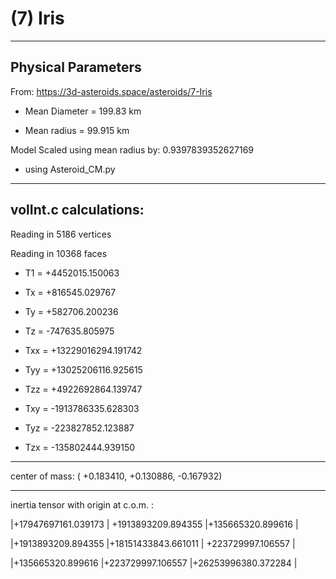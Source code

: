 # (7) Iris


---
Physical Parameters
---

From: https://3d-asteroids.space/asteroids/7-Iris 

- Mean Diameter = 199.83 km

- Mean radius = 99.915 km

Model Scaled using mean radius by: 0.9397839352627169 

 - using Asteroid_CM.py

---
volInt.c calculations:
---

Reading in 5186 vertices

Reading in 10368 faces

- T1 =        +4452015.150063

- Tx =         +816545.029767
- Ty =         +582706.200236
- Tz =         -747635.805975

- Txx =   +13229016294.191742
- Tyy =   +13025206116.925615
- Tzz =    +4922692864.139747

- Txy =    -1913786335.628303
- Tyz =     -223827852.123887
- Tzx =     -135802444.939150

---

center of mass:  (   +0.183410,   +0.130886,   -0.167932)

---

inertia tensor with origin at c.o.m. :

|+17947697161.039173 | +1913893209.894355 |+135665320.899616   |

|+1913893209.894355  |+18151433843.661011 | +223729997.106557  |

|+135665320.899616   |+223729997.106557   |+26253996380.372284 |
